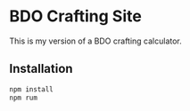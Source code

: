 # BDO Crafting Site

This is my version of a BDO crafting calculator.

## Installation

```bash
npm install
npm rum
```
